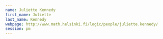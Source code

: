 ```yaml
---
name: Juliette Kennedy
first_name: Juliette
last_name: Kennedy
webpage: http://www.math.helsinki.fi/logic/people/juliette.kennedy/
session: pm
---
```

